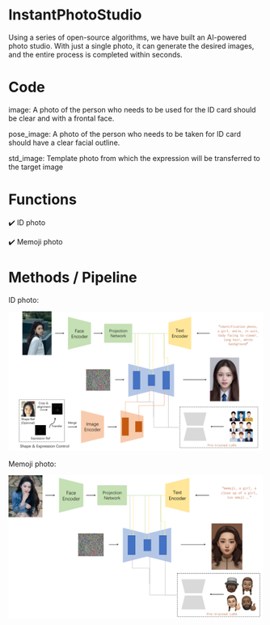 # InstantPhotoStudio
Using a series of open-source algorithms, we have built an AI-powered photo studio. With just a single photo, it can generate the desired images, and the entire process is completed within seconds.

# Code

image: A photo of the person who needs to be used for the ID card should be clear and with a frontal face.

pose_image: A photo of the person who needs to be taken for ID card should have a clear facial outline.

std_image: Template photo from which the expression will be transferred to the target image

# Functions

:heavy_check_mark: ID photo

:heavy_check_mark: Memoji photo

# Methods / Pipeline

ID photo:

![Method](imgs/identification_method.png)

Memoji photo:

![Method](imgs/memoji_method.png)
